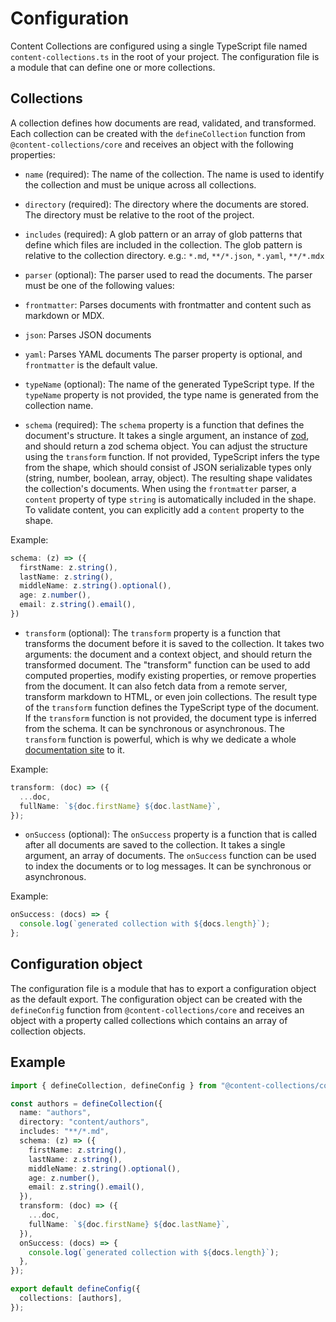 # Configuration

Content Collections are configured using a single TypeScript file named `content-collections.ts` in the root of your project. The configuration file is a module that can define one or more collections.

## Collections

A collection defines how documents are read, validated, and transformed. Each collection can be created with the `defineCollection` function from `@content-collections/core` and receives an object with the following properties:

-  `name` (required): The name of the collection. The name is used to identify the collection and must be unique across all collections.

-  `directory` (required): The directory where the documents are stored. The directory must be relative to the root of the project.

-  `includes` (required): A glob pattern or an array of glob patterns that define which files are included in the collection. The glob pattern is relative to the collection directory.
  e.g.: `*.md`, `**/*.json`, `*.yaml`, `**/*.mdx`

-  `parser` (optional): The parser used to read the documents. The parser must be one of the following values:
  - `frontmatter`: Parses documents with frontmatter and content such as markdown or MDX.
  - `json`: Parses JSON documents
  - `yaml`: Parses YAML documents
  The parser property is optional, and `frontmatter` is the default value.

-  `typeName` (optional): The name of the generated TypeScript type. If the `typeName` property is not provided, the type name is generated from the collection name.

-  `schema` (required): The `schema` property is a function that defines the document's structure. It takes a single argument, an instance of [zod](https://zod.dev/), and should return a zod schema object. You can adjust the structure using the `transform` function. If not provided, TypeScript infers the type from the shape, which should consist of JSON serializable types only (string, number, boolean, array, object). The resulting shape validates the collection's documents. When using the `frontmatter` parser, a `content` property of type `string` is automatically included in the shape. To validate content, you can explicitly add a `content` property to the shape.

  Example:

  ```ts
  schema: (z) => ({
    firstName: z.string(),
    lastName: z.string(),
    middleName: z.string().optional(),
    age: z.number(),
    email: z.string().email(),
  })
  ```

-  `transform` (optional): The `transform` property is a function that transforms the document before it is saved to the collection. It takes two arguments: the document and a context object, and should return the transformed document. The "transform" function can be used to add computed properties, modify existing properties, or remove properties from the document. It can also fetch data from a remote server, transform markdown to HTML, or even join collections. The result type of the `transform` function defines the TypeScript type of the document. If the `transform` function is not provided, the document type is inferred from the schema. It can be synchronous or asynchronous. The `transform` function is powerful, which is why we dedicate a whole [documentation site](/docs/transform) to it.

  Example:

  ```ts
  transform: (doc) => ({
    ...doc,
    fullName: `${doc.firstName} ${doc.lastName}`,
  });
  ```

-  `onSuccess` (optional): The `onSuccess` property is a function that is called after all documents are saved to the collection. It takes a single argument, an array of documents. The `onSuccess` function can be used to index the documents or to log messages. It can be synchronous or asynchronous.

  Example:

  ```ts
  onSuccess: (docs) => {
    console.log(`generated collection with ${docs.length}`);
  };
  ```

## Configuration object

The configuration file is a module that has to export a configuration object as the default export. The configuration object can be created with the `defineConfig` function from `@content-collections/core` and receives an object with a property called collections which contains an array of collection objects.

## Example

```ts
import { defineCollection, defineConfig } from "@content-collections/core";

const authors = defineCollection({
  name: "authors",
  directory: "content/authors",
  includes: "**/*.md",
  schema: (z) => ({
    firstName: z.string(),
    lastName: z.string(),
    middleName: z.string().optional(),
    age: z.number(),
    email: z.string().email(),
  }),
  transform: (doc) => ({
    ...doc,
    fullName: `${doc.firstName} ${doc.lastName}`,
  }),
  onSuccess: (docs) => {
    console.log(`generated collection with ${docs.length}`);
  },
});

export default defineConfig({
  collections: [authors],
});
```